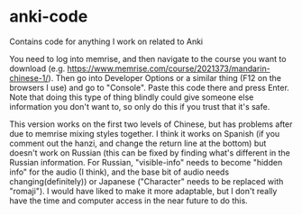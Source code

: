 # anki-code
Contains code for anything I work on related to Anki

You need to log into memrise, and then navigate to the course you want to download (e.g. https://www.memrise.com/course/2021373/mandarin-chinese-1/). Then go into Developer Options or a similar thing (F12 on the browsers I use) and go to "Console". Paste this code there and press Enter. Note that doing this type of thing blindly could give someone else information you don't want to, so only do this if you trust that it's safe.

This version works on the first two levels of Chinese, but has problems after due to memrise mixing styles together. I think it works on Spanish (if you comment out the hanzi, and change the return line at the bottom) but doesn't work on Russian (this can be fixed by finding what's different in the Russian information. For Russian, "visible-info" needs to become "hidden info" for the audio (I think), and the base bit of audio needs changing(definitely)) or Japanese ("Character" needs to be replaced with "romaji"). I would have liked to make it more adaptable, but I don't really have the time and computer access in the near future to do this.

